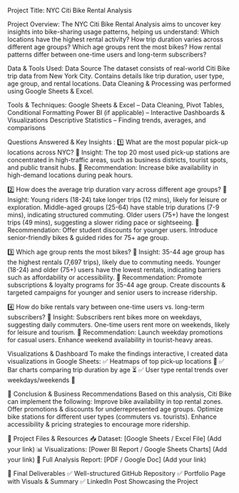 Project Title: 
NYC Citi Bike Rental Analysis 

Project Overview:
The NYC Citi Bike Rental Analysis aims to uncover key insights into bike-sharing usage patterns, helping us understand:
Which locations have the highest rental activity?
How trip duration varies across different age groups?
Which age groups rent the most bikes?
How rental patterns differ between one-time users and long-term subscribers?

Data & Tools Used:
Data Source
The dataset consists of real-world Citi Bike trip data from New York City.
Contains details like trip duration, user type, age group, and rental locations.
Data Cleaning & Processing was performed using Google Sheets & Excel.

Tools & Techniques:
Google Sheets & Excel – Data Cleaning, Pivot Tables, Conditional Formatting
Power BI (if applicable) – Interactive Dashboards & Visualizations
Descriptive Statistics – Finding trends, averages, and comparisons

Questions Answered & Key Insights :
1️⃣ What are the most popular pick-up locations across NYC?
📌 Insight: The top 20 most used pick-up stations are concentrated in high-traffic areas, such as business districts, tourist spots, and public transit hubs.
🚀 Recommendation: Increase bike availability in high-demand locations during peak hours.

2️⃣ How does the average trip duration vary across different age groups?
📌 Insight:
Young riders (18-24) take longer trips (12 mins), likely for leisure or exploration.
Middle-aged groups (25-64) have stable trip durations (7-9 mins), indicating structured commuting.
Older users (75+) have the longest trips (49 mins), suggesting a slower riding pace or sightseeing.
🚀 Recommendation:
Offer student discounts for younger users.
Introduce senior-friendly bikes & guided rides for 75+ age group.

3️⃣ Which age group rents the most bikes?
📌 Insight:
35-44 age group has the highest rentals (7,697 trips), likely due to commuting needs.
Younger (18-24) and older (75+) users have the lowest rentals, indicating barriers such as affordability or accessibility.
🚀 Recommendation:
Promote subscriptions & loyalty programs for 35-44 age group.
Create discounts & targeted campaigns for younger and senior users to increase ridership.

4️⃣ How do bike rentals vary between one-time users vs. long-term subscribers?
📌 Insight:
Subscribers rent bikes more on weekdays, suggesting daily commuters.
One-time users rent more on weekends, likely for leisure and tourism.
🚀 Recommendation:
Launch weekday promotions for casual users.
Enhance weekend availability in tourist-heavy areas.

Visualizations & Dashboard
To make the findings interactive, I created data visualizations in Google Sheets:
✅ Heatmaps of top pick-up locations 📍
✅ Bar charts comparing trip duration by age ⏳
✅ User type rental trends over weekdays/weekends 📆

📑 Conclusion & Business Recommendations
Based on this analysis, Citi Bike can implement the following:
  Improve bike availability in top rental zones.
  Offer promotions & discounts for underrepresented age groups.
  Optimize bike stations for different user types (commuters vs. tourists).
  Enhance accessibility & pricing strategies to encourage more ridership.

📂 Project Files & Resources
📥 Dataset: [Google Sheets / Excel File] (Add your link)
📊 Visualizations: [Power BI Report / Google Sheets Charts] (Add your link)
📑 Full Analysis Report: [PDF / Google Doc] (Add your link)

🎯 Final Deliverables
✅ Well-structured GitHub Repository
✅ Portfolio Page with Visuals & Summary
✅ LinkedIn Post Showcasing the Project

